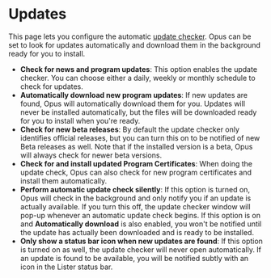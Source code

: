 # Updates

This page lets you configure the automatic [update checker](/Manual/additional_functionality/update_checker.md). Opus can be set to look for updates automatically and download them in the background ready for you to install.

- **Check for news and program updates**: This option enables the update checker. You can choose either a daily, weekly or monthly schedule to check for updates.
- **Automatically download new program updates**: If new updates are found, Opus will automatically download them for you. Updates will never be installed automatically, but the files will be downloaded ready for you to install when you're ready.
- **Check for new beta releases**: By default the update checker only identifies official releases, but you can turn this on to be notified of new Beta releases as well. Note that if the installed version is a beta, Opus will always check for newer beta versions.
- **Check for and install updated Program Certificates**: When doing the update check, Opus can also check for new program certificates and install them automatically.
- **Perform automatic update check silently**: If this option is turned on, Opus will check in the background and only notify you if an update is actually available. If you turn this off, the update checker window will pop-up whenever an automatic update check begins. If this option is on and **Automatically download** is also enabled, you won't be notified until the update has actually been downloaded and is ready to be installed.
- **Only show a status bar icon when new updates are found**: If this option is turned on as well, the update checker will never open automatically. If an update is found to be available, you will be notified subtly with an icon in the Lister status bar.
